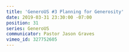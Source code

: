 ```yaml
---
title: 'GeneroUS #3 Planning for Generosity'
date: 2019-03-31 23:30:00 -07:00
position: 31
series: GeneroUS
communicator: Pastor Jason Graves
vimeo_id: 327752605
---
```



